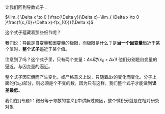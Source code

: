 让我们回到导数式子：

$\lim_{ \Delta x \to 0 }\frac{\Delta y}{\Delta x}=\lim_{ \Delta x \to 0 }\frac{f(x_{0}+\Delta x)-f(x_{0})}{\Delta x}$

这个式子蕴藏着那些细节呢？

我们说：导数是自变量和因变量的极限，而极限是什么？是**当一个因变量**趋近于某个值时，**整个式子**逼近于某个值。

注意到了吗？这个式子里，只有两个变量：$\Delta x和f(x_{0}+\Delta x)!$
他们分别是自变量的逼近，与因变量的逼近。

整个式子因它俩而产生变化，或严格意义上说，只随着$\Delta x$的变化而变化。分子上面的$f(x_{0})$部分，则必须是个不变的数，因为只有这样，我们整个式子才能做到**误差最低**。

我们在[[专题1：微分等于导数的含义]]中讲解过原因，整个微积分就是在相对研究对象

